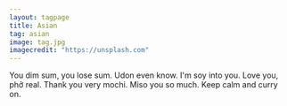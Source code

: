 ```yaml
---
layout: tagpage
title: Asian
tag: asian
image: tag.jpg
imagecredit: "https://unsplash.com"
---
```

You dim sum, you lose sum.
Udon even know.
I'm soy into you.
Love you, phở real.
Thank you very mochi.
Miso you so much.
Keep calm and curry on.
